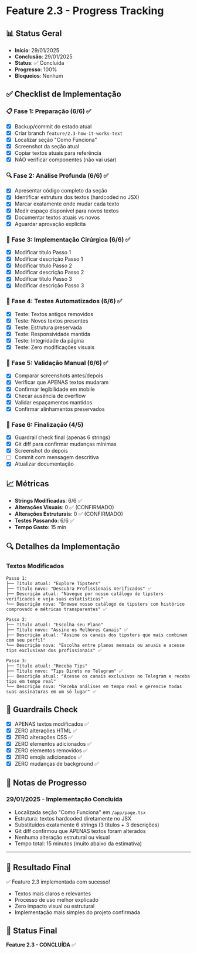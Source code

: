 # Feature 2.3 - Progress Tracking

## 📊 Status Geral
- **Início**: 29/01/2025
- **Conclusão**: 29/01/2025
- **Status**: ✅ Concluída
- **Progresso**: 100%
- **Bloqueios**: Nenhum

## ✅ Checklist de Implementação

### 📋 Fase 1: Preparação (6/6) ✅
- [x] Backup/commit do estado atual
- [x] Criar branch `feature/2.3-how-it-works-text`
- [x] Localizar seção "Como Funciona"
- [x] Screenshot da seção atual
- [x] Copiar textos atuais para referência
- [x] NÃO verificar componentes (não vai usar)

### 🔍 Fase 2: Análise Profunda (6/6) ✅
- [x] Apresentar código completo da seção
- [x] Identificar estrutura dos textos (hardcoded no JSX)
- [x] Marcar exatamente onde mudar cada texto
- [x] Medir espaço disponível para novos textos
- [x] Documentar textos atuais vs novos
- [x] Aguardar aprovação explícita

### 🔧 Fase 3: Implementação Cirúrgica (6/6) ✅
- [x] Modificar título Passo 1
- [x] Modificar descrição Passo 1
- [x] Modificar título Passo 2
- [x] Modificar descrição Passo 2
- [x] Modificar título Passo 3
- [x] Modificar descrição Passo 3

### 🧪 Fase 4: Testes Automatizados (6/6) ✅
- [x] Teste: Textos antigos removidos
- [x] Teste: Novos textos presentes
- [x] Teste: Estrutura preservada
- [x] Teste: Responsividade mantida
- [x] Teste: Integridade da página
- [x] Teste: Zero modificações visuais

### 🎨 Fase 5: Validação Manual (6/6) ✅
- [x] Comparar screenshots antes/depois
- [x] Verificar que APENAS textos mudaram
- [x] Confirmar legibilidade em mobile
- [x] Checar ausência de overflow
- [x] Validar espaçamentos mantidos
- [x] Confirmar alinhamentos preservados

### 📝 Fase 6: Finalização (4/5)
- [x] Guardrail check final (apenas 6 strings)
- [x] Git diff para confirmar mudanças mínimas
- [x] Screenshot do depois
- [ ] Commit com mensagem descritiva
- [x] Atualizar documentação

## 📈 Métricas
- **Strings Modificadas**: 6/6 ✅
- **Alterações Visuais**: 0 ✅ (CONFIRMADO)
- **Alterações Estruturais**: 0 ✅ (CONFIRMADO)
- **Testes Passando**: 6/6 ✅
- **Tempo Gasto**: 15 min

## 🔍 Detalhes da Implementação

### Textos Modificados
```
Passo 1:
├── Título atual: "Explore Tipsters"
├── Título novo: "Descubra Profissionais Verificados" ✅
├── Descrição atual: "Navegue por nosso catálogo de tipsters verificados e veja suas estatísticas"
└── Descrição nova: "Browse nosso catálogo de tipsters com histórico comprovado e métricas transparentes" ✅

Passo 2:
├── Título atual: "Escolha seu Plano"
├── Título novo: "Assine os Melhores Canais" ✅
├── Descrição atual: "Assine os canais dos tipsters que mais combinam com seu perfil"
└── Descrição nova: "Escolha entre planos mensais ou anuais e acesse tips exclusivas dos profissionais" ✅

Passo 3:
├── Título atual: "Receba Tips"
├── Título novo: "Tips Direto no Telegram" ✅
├── Descrição atual: "Acesse os canais exclusivos no Telegram e receba tips em tempo real"
└── Descrição nova: "Receba análises em tempo real e gerencie todas suas assinaturas em um só lugar" ✅
```

## 🚨 Guardrails Check
- [x] APENAS textos modificados ✅
- [x] ZERO alterações HTML ✅
- [x] ZERO alterações CSS ✅
- [x] ZERO elementos adicionados ✅
- [x] ZERO elementos removidos ✅
- [x] ZERO emojis adicionados ✅
- [x] ZERO mudanças de background ✅

## 📝 Notas de Progresso

### 29/01/2025 - Implementação Concluída
- Localizada seção "Como Funciona" em `/app/page.tsx`
- Estrutura: textos hardcoded diretamente no JSX
- Substituídos exatamente 6 strings (3 títulos + 3 descrições)
- Git diff confirmou que APENAS textos foram alterados
- Nenhuma alteração estrutural ou visual
- Tempo total: 15 minutos (muito abaixo da estimativa)

---

## 🎯 Resultado Final
✅ Feature 2.3 implementada com sucesso!
- Textos mais claros e relevantes
- Processo de uso melhor explicado
- Zero impacto visual ou estrutural
- Implementação mais simples do projeto confirmada

## 🔄 Status Final
**Feature 2.3 - CONCLUÍDA** ✅